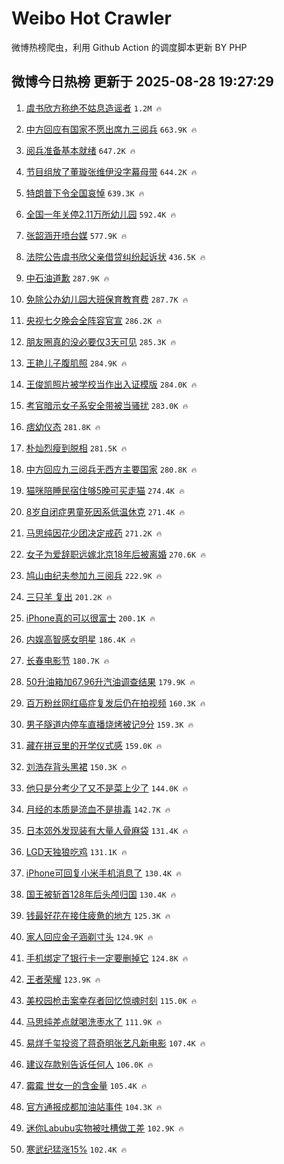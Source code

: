 # Weibo Hot Crawler 



微博热榜爬虫，利用 Github Action 的调度脚本更新 BY PHP 


## 微博今日热榜 更新于 2025-08-28 19:27:29 
1. [虞书欣方称绝不姑息造谣者](https://s.weibo.com/weibo?q=%23%E8%99%9E%E4%B9%A6%E6%AC%A3%E6%96%B9%E7%A7%B0%E7%BB%9D%E4%B8%8D%E5%A7%91%E6%81%AF%E9%80%A0%E8%B0%A3%E8%80%85%23&t=31&band_rank=1&Refer=top) `1.2M 🔥` 

1. [中方回应有国家不愿出席九三阅兵](https://s.weibo.com/weibo?q=%23%E4%B8%AD%E6%96%B9%E5%9B%9E%E5%BA%94%E6%9C%89%E5%9B%BD%E5%AE%B6%E4%B8%8D%E6%84%BF%E5%87%BA%E5%B8%AD%E4%B9%9D%E4%B8%89%E9%98%85%E5%85%B5%23&t=31&band_rank=2&Refer=top) `663.9K 🔥` 

1. [阅兵准备基本就绪](https://s.weibo.com/weibo?q=%23%E9%98%85%E5%85%B5%E5%87%86%E5%A4%87%E5%9F%BA%E6%9C%AC%E5%B0%B1%E7%BB%AA%23&t=31&band_rank=3&Refer=top) `647.2K 🔥` 

1. [节目组放了董璇张维伊没字幕母带](https://s.weibo.com/weibo?q=%23%E8%8A%82%E7%9B%AE%E7%BB%84%E6%94%BE%E4%BA%86%E8%91%A3%E7%92%87%E5%BC%A0%E7%BB%B4%E4%BC%8A%E6%B2%A1%E5%AD%97%E5%B9%95%E6%AF%8D%E5%B8%A6%23&t=31&band_rank=4&Refer=top) `644.2K 🔥` 

1. [特朗普下令全国哀悼](https://s.weibo.com/weibo?q=%23%E7%89%B9%E6%9C%97%E6%99%AE%E4%B8%8B%E4%BB%A4%E5%85%A8%E5%9B%BD%E5%93%80%E6%82%BC%23&t=31&band_rank=5&Refer=top) `639.3K 🔥` 

1. [全国一年关停2.11万所幼儿园](https://s.weibo.com/weibo?q=%23%E5%85%A8%E5%9B%BD%E4%B8%80%E5%B9%B4%E5%85%B3%E5%81%9C2.11%E4%B8%87%E6%89%80%E5%B9%BC%E5%84%BF%E5%9B%AD%23&t=31&band_rank=6&Refer=top) `592.4K 🔥` 

1. [张韶涵开喷台媒](https://s.weibo.com/weibo?q=%23%E5%BC%A0%E9%9F%B6%E6%B6%B5%E5%BC%80%E5%96%B7%E5%8F%B0%E5%AA%92%23&t=31&band_rank=7&Refer=top) `577.9K 🔥` 

1. [法院公告虞书欣父亲借贷纠纷起诉状](https://s.weibo.com/weibo?q=%23%E6%B3%95%E9%99%A2%E5%85%AC%E5%91%8A%E8%99%9E%E4%B9%A6%E6%AC%A3%E7%88%B6%E4%BA%B2%E5%80%9F%E8%B4%B7%E7%BA%A0%E7%BA%B7%E8%B5%B7%E8%AF%89%E7%8A%B6%23&t=31&band_rank=8&Refer=top) `436.5K 🔥` 

1. [中石油道歉](https://s.weibo.com/weibo?q=%23%E4%B8%AD%E7%9F%B3%E6%B2%B9%E9%81%93%E6%AD%89%23&t=31&band_rank=9&Refer=top) `287.9K 🔥` 

1. [免除公办幼儿园大班保育教育费](https://s.weibo.com/weibo?q=%23%E5%85%8D%E9%99%A4%E5%85%AC%E5%8A%9E%E5%B9%BC%E5%84%BF%E5%9B%AD%E5%A4%A7%E7%8F%AD%E4%BF%9D%E8%82%B2%E6%95%99%E8%82%B2%E8%B4%B9%23&t=31&band_rank=10&Refer=top) `287.7K 🔥` 

1. [央视七夕晚会全阵容官宣](https://s.weibo.com/weibo?q=%23%E5%A4%AE%E8%A7%86%E4%B8%83%E5%A4%95%E6%99%9A%E4%BC%9A%E5%85%A8%E9%98%B5%E5%AE%B9%E5%AE%98%E5%AE%A3%23&t=31&band_rank=11&Refer=top) `286.2K 🔥` 

1. [朋友圈真的没必要仅3天可见](https://s.weibo.com/weibo?q=%E6%9C%8B%E5%8F%8B%E5%9C%88%E7%9C%9F%E7%9A%84%E6%B2%A1%E5%BF%85%E8%A6%81%E4%BB%853%E5%A4%A9%E5%8F%AF%E8%A7%81&t=31&band_rank=12&Refer=top) `285.3K 🔥` 

1. [王艳儿子腹肌照](https://s.weibo.com/weibo?q=%23%E7%8E%8B%E8%89%B3%E5%84%BF%E5%AD%90%E8%85%B9%E8%82%8C%E7%85%A7%23&t=31&band_rank=13&Refer=top) `284.9K 🔥` 

1. [王俊凯照片被学校当作出入证模版](https://s.weibo.com/weibo?q=%23%E7%8E%8B%E4%BF%8A%E5%87%AF%E7%85%A7%E7%89%87%E8%A2%AB%E5%AD%A6%E6%A0%A1%E5%BD%93%E4%BD%9C%E5%87%BA%E5%85%A5%E8%AF%81%E6%A8%A1%E7%89%88%23&t=31&band_rank=14&Refer=top) `284.0K 🔥` 

1. [考官暗示女子系安全带被当骚扰](https://s.weibo.com/weibo?q=%E8%80%83%E5%AE%98%E6%9A%97%E7%A4%BA%E5%A5%B3%E5%AD%90%E7%B3%BB%E5%AE%89%E5%85%A8%E5%B8%A6%E8%A2%AB%E5%BD%93%E9%AA%9A%E6%89%B0&t=31&band_rank=15&Refer=top) `283.0K 🔥` 

1. [痞幼仪态](https://s.weibo.com/weibo?q=%E7%97%9E%E5%B9%BC%E4%BB%AA%E6%80%81&t=31&band_rank=16&Refer=top) `281.8K 🔥` 

1. [朴灿烈瘦到脱相](https://s.weibo.com/weibo?q=%E6%9C%B4%E7%81%BF%E7%83%88%E7%98%A6%E5%88%B0%E8%84%B1%E7%9B%B8&t=31&band_rank=17&Refer=top) `281.5K 🔥` 

1. [中方回应九三阅兵无西方主要国家](https://s.weibo.com/weibo?q=%23%E4%B8%AD%E6%96%B9%E5%9B%9E%E5%BA%94%E4%B9%9D%E4%B8%89%E9%98%85%E5%85%B5%E6%97%A0%E8%A5%BF%E6%96%B9%E4%B8%BB%E8%A6%81%E5%9B%BD%E5%AE%B6%23&t=31&band_rank=18&Refer=top) `280.8K 🔥` 

1. [猫咪陪睡民宿住够5晚可买走猫](https://s.weibo.com/weibo?q=%23%E7%8C%AB%E5%92%AA%E9%99%AA%E7%9D%A1%E6%B0%91%E5%AE%BF%E4%BD%8F%E5%A4%9F5%E6%99%9A%E5%8F%AF%E4%B9%B0%E8%B5%B0%E7%8C%AB%23&t=31&band_rank=19&Refer=top) `274.4K 🔥` 

1. [8岁自闭症男童死因系低温休克](https://s.weibo.com/weibo?q=%238%E5%B2%81%E8%87%AA%E9%97%AD%E7%97%87%E7%94%B7%E7%AB%A5%E6%AD%BB%E5%9B%A0%E7%B3%BB%E4%BD%8E%E6%B8%A9%E4%BC%91%E5%85%8B%23&t=31&band_rank=20&Refer=top) `271.4K 🔥` 

1. [马思纯因花少团决定戒药](https://s.weibo.com/weibo?q=%23%E9%A9%AC%E6%80%9D%E7%BA%AF%E5%9B%A0%E8%8A%B1%E5%B0%91%E5%9B%A2%E5%86%B3%E5%AE%9A%E6%88%92%E8%8D%AF%23&t=31&band_rank=21&Refer=top) `271.2K 🔥` 

1. [女子为爱辞职远嫁北京18年后被离婚](https://s.weibo.com/weibo?q=%23%E5%A5%B3%E5%AD%90%E4%B8%BA%E7%88%B1%E8%BE%9E%E8%81%8C%E8%BF%9C%E5%AB%81%E5%8C%97%E4%BA%AC18%E5%B9%B4%E5%90%8E%E8%A2%AB%E7%A6%BB%E5%A9%9A%23&t=31&band_rank=22&Refer=top) `270.6K 🔥` 

1. [鸠山由纪夫参加九三阅兵](https://s.weibo.com/weibo?q=%23%E9%B8%A0%E5%B1%B1%E7%94%B1%E7%BA%AA%E5%A4%AB%E5%8F%82%E5%8A%A0%E4%B9%9D%E4%B8%89%E9%98%85%E5%85%B5%23&t=31&band_rank=23&Refer=top) `222.9K 🔥` 

1. [三只羊 复出](https://s.weibo.com/weibo?q=%E4%B8%89%E5%8F%AA%E7%BE%8A%20%E5%A4%8D%E5%87%BA&t=31&band_rank=24&Refer=top) `201.2K 🔥` 

1. [iPhone真的可以很富士](https://s.weibo.com/weibo?q=iPhone%E7%9C%9F%E7%9A%84%E5%8F%AF%E4%BB%A5%E5%BE%88%E5%AF%8C%E5%A3%AB&t=31&band_rank=25&Refer=top) `200.1K 🔥` 

1. [内娱高智感女明星](https://s.weibo.com/weibo?q=%E5%86%85%E5%A8%B1%E9%AB%98%E6%99%BA%E6%84%9F%E5%A5%B3%E6%98%8E%E6%98%9F&t=31&band_rank=26&Refer=top) `186.4K 🔥` 

1. [长春电影节](https://s.weibo.com/weibo?q=%E9%95%BF%E6%98%A5%E7%94%B5%E5%BD%B1%E8%8A%82&t=31&band_rank=27&Refer=top) `180.7K 🔥` 

1. [50升油箱加67.96升汽油调查结果](https://s.weibo.com/weibo?q=%2350%E5%8D%87%E6%B2%B9%E7%AE%B1%E5%8A%A067.96%E5%8D%87%E6%B1%BD%E6%B2%B9%E8%B0%83%E6%9F%A5%E7%BB%93%E6%9E%9C%23&t=31&band_rank=28&Refer=top) `179.9K 🔥` 

1. [百万粉丝网红癌症复发后仍在拍视频](https://s.weibo.com/weibo?q=%E7%99%BE%E4%B8%87%E7%B2%89%E4%B8%9D%E7%BD%91%E7%BA%A2%E7%99%8C%E7%97%87%E5%A4%8D%E5%8F%91%E5%90%8E%E4%BB%8D%E5%9C%A8%E6%8B%8D%E8%A7%86%E9%A2%91&t=31&band_rank=29&Refer=top) `160.3K 🔥` 

1. [男子隧道内停车直播烧烤被记9分](https://s.weibo.com/weibo?q=%23%E7%94%B7%E5%AD%90%E9%9A%A7%E9%81%93%E5%86%85%E5%81%9C%E8%BD%A6%E7%9B%B4%E6%92%AD%E7%83%A7%E7%83%A4%E8%A2%AB%E8%AE%B09%E5%88%86%23&t=31&band_rank=30&Refer=top) `159.3K 🔥` 

1. [藏在拼豆里的开学仪式感](https://s.weibo.com/weibo?q=%E8%97%8F%E5%9C%A8%E6%8B%BC%E8%B1%86%E9%87%8C%E7%9A%84%E5%BC%80%E5%AD%A6%E4%BB%AA%E5%BC%8F%E6%84%9F&t=31&band_rank=31&Refer=top) `159.0K 🔥` 

1. [刘浩存背头黑裙](https://s.weibo.com/weibo?q=%23%E5%88%98%E6%B5%A9%E5%AD%98%E8%83%8C%E5%A4%B4%E9%BB%91%E8%A3%99%23&t=31&band_rank=32&Refer=top) `150.3K 🔥` 

1. [他只是分考少了又不是菜上少了](https://s.weibo.com/weibo?q=%E4%BB%96%E5%8F%AA%E6%98%AF%E5%88%86%E8%80%83%E5%B0%91%E4%BA%86%E5%8F%88%E4%B8%8D%E6%98%AF%E8%8F%9C%E4%B8%8A%E5%B0%91%E4%BA%86&t=31&band_rank=33&Refer=top) `144.0K 🔥` 

1. [月经的本质是流血不是排毒](https://s.weibo.com/weibo?q=%E6%9C%88%E7%BB%8F%E7%9A%84%E6%9C%AC%E8%B4%A8%E6%98%AF%E6%B5%81%E8%A1%80%E4%B8%8D%E6%98%AF%E6%8E%92%E6%AF%92&t=31&band_rank=34&Refer=top) `142.7K 🔥` 

1. [日本郊外发现装有大量人骨麻袋](https://s.weibo.com/weibo?q=%23%E6%97%A5%E6%9C%AC%E9%83%8A%E5%A4%96%E5%8F%91%E7%8E%B0%E8%A3%85%E6%9C%89%E5%A4%A7%E9%87%8F%E4%BA%BA%E9%AA%A8%E9%BA%BB%E8%A2%8B%23&t=31&band_rank=35&Refer=top) `131.4K 🔥` 

1. [LGD天独狼吃鸡](https://s.weibo.com/weibo?q=%23LGD%E5%A4%A9%E7%8B%AC%E7%8B%BC%E5%90%83%E9%B8%A1%23&t=31&band_rank=36&Refer=top) `131.1K 🔥` 

1. [iPhone可回复小米手机消息了](https://s.weibo.com/weibo?q=%23iPhone%E5%8F%AF%E5%9B%9E%E5%A4%8D%E5%B0%8F%E7%B1%B3%E6%89%8B%E6%9C%BA%E6%B6%88%E6%81%AF%E4%BA%86%23&t=31&band_rank=37&Refer=top) `130.4K 🔥` 

1. [国王被斩首128年后头颅归国](https://s.weibo.com/weibo?q=%23%E5%9B%BD%E7%8E%8B%E8%A2%AB%E6%96%A9%E9%A6%96128%E5%B9%B4%E5%90%8E%E5%A4%B4%E9%A2%85%E5%BD%92%E5%9B%BD%23&t=31&band_rank=38&Refer=top) `130.4K 🔥` 

1. [钱最好花在接住疲惫的地方](https://s.weibo.com/weibo?q=%E9%92%B1%E6%9C%80%E5%A5%BD%E8%8A%B1%E5%9C%A8%E6%8E%A5%E4%BD%8F%E7%96%B2%E6%83%AB%E7%9A%84%E5%9C%B0%E6%96%B9&t=31&band_rank=39&Refer=top) `125.3K 🔥` 

1. [家人回应金子涵剃寸头](https://s.weibo.com/weibo?q=%23%E5%AE%B6%E4%BA%BA%E5%9B%9E%E5%BA%94%E9%87%91%E5%AD%90%E6%B6%B5%E5%89%83%E5%AF%B8%E5%A4%B4%23&t=31&band_rank=40&Refer=top) `124.9K 🔥` 

1. [手机绑定了银行卡一定要删掉它](https://s.weibo.com/weibo?q=%E6%89%8B%E6%9C%BA%E7%BB%91%E5%AE%9A%E4%BA%86%E9%93%B6%E8%A1%8C%E5%8D%A1%E4%B8%80%E5%AE%9A%E8%A6%81%E5%88%A0%E6%8E%89%E5%AE%83&t=31&band_rank=41&Refer=top) `124.8K 🔥` 

1. [王者荣耀](https://s.weibo.com/weibo?q=%E7%8E%8B%E8%80%85%E8%8D%A3%E8%80%80&t=31&band_rank=42&Refer=top) `123.9K 🔥` 

1. [美校园枪击案幸存者回忆惊魂时刻](https://s.weibo.com/weibo?q=%23%E7%BE%8E%E6%A0%A1%E5%9B%AD%E6%9E%AA%E5%87%BB%E6%A1%88%E5%B9%B8%E5%AD%98%E8%80%85%E5%9B%9E%E5%BF%86%E6%83%8A%E9%AD%82%E6%97%B6%E5%88%BB%23&t=31&band_rank=43&Refer=top) `115.0K 🔥` 

1. [马思纯差点就喝洗枣水了](https://s.weibo.com/weibo?q=%E9%A9%AC%E6%80%9D%E7%BA%AF%E5%B7%AE%E7%82%B9%E5%B0%B1%E5%96%9D%E6%B4%97%E6%9E%A3%E6%B0%B4%E4%BA%86&t=31&band_rank=44&Refer=top) `111.9K 🔥` 

1. [易烊千玺投资了蒋奇明张艺凡新电影](https://s.weibo.com/weibo?q=%23%E6%98%93%E7%83%8A%E5%8D%83%E7%8E%BA%E6%8A%95%E8%B5%84%E4%BA%86%E8%92%8B%E5%A5%87%E6%98%8E%E5%BC%A0%E8%89%BA%E5%87%A1%E6%96%B0%E7%94%B5%E5%BD%B1%23&t=31&band_rank=45&Refer=top) `107.4K 🔥` 

1. [建议存款别告诉任何人](https://s.weibo.com/weibo?q=%E5%BB%BA%E8%AE%AE%E5%AD%98%E6%AC%BE%E5%88%AB%E5%91%8A%E8%AF%89%E4%BB%BB%E4%BD%95%E4%BA%BA&t=31&band_rank=46&Refer=top) `106.0K 🔥` 

1. [霉霉 世女一的含金量](https://s.weibo.com/weibo?q=%E9%9C%89%E9%9C%89%20%E4%B8%96%E5%A5%B3%E4%B8%80%E7%9A%84%E5%90%AB%E9%87%91%E9%87%8F&t=31&band_rank=47&Refer=top) `105.4K 🔥` 

1. [官方通报成都加油站事件](https://s.weibo.com/weibo?q=%23%E5%AE%98%E6%96%B9%E9%80%9A%E6%8A%A5%E6%88%90%E9%83%BD%E5%8A%A0%E6%B2%B9%E7%AB%99%E4%BA%8B%E4%BB%B6%23&t=31&band_rank=48&Refer=top) `104.3K 🔥` 

1. [迷你Labubu实物被吐槽做工差](https://s.weibo.com/weibo?q=%23%E8%BF%B7%E4%BD%A0Labubu%E5%AE%9E%E7%89%A9%E8%A2%AB%E5%90%90%E6%A7%BD%E5%81%9A%E5%B7%A5%E5%B7%AE%23&t=31&band_rank=49&Refer=top) `102.9K 🔥` 

1. [寒武纪猛涨15%](https://s.weibo.com/weibo?q=%23%E5%AF%92%E6%AD%A6%E7%BA%AA%E7%8C%9B%E6%B6%A815%25%23&t=31&band_rank=50&Refer=top) `102.4K 🔥` 

